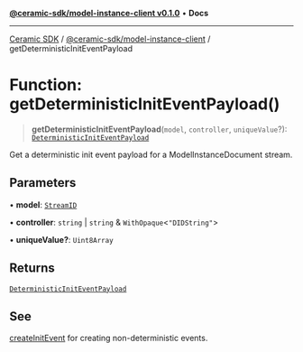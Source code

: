 [**@ceramic-sdk/model-instance-client v0.1.0**](../README.md) • **Docs**

***

[Ceramic SDK](../../../README.md) / [@ceramic-sdk/model-instance-client](../README.md) / getDeterministicInitEventPayload

# Function: getDeterministicInitEventPayload()

> **getDeterministicInitEventPayload**(`model`, `controller`, `uniqueValue`?): [`DeterministicInitEventPayload`](../../model-instance-protocol/type-aliases/DeterministicInitEventPayload.md)

Get a deterministic init event payload for a ModelInstanceDocument stream.

## Parameters

• **model**: [`StreamID`](../../identifiers/classes/StreamID.md)

• **controller**: `string` \| `string` & `WithOpaque`\<`"DIDString"`\>

• **uniqueValue?**: `Uint8Array`

## Returns

[`DeterministicInitEventPayload`](../../model-instance-protocol/type-aliases/DeterministicInitEventPayload.md)

## See

[createInitEvent](createInitEvent.md) for creating non-deterministic events.
